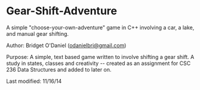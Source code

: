 # Gear-Shift-Adventure
A simple "choose-your-own-adventure" game in C++ involving a car, a lake, and manual gear shifting.

Author: Bridget O'Daniel (odanielbri@gmail.com)

Purpose: A simple, text based game written to involve shifting a gear shift. A study in states, classes and creativity -- created as an assignment for CSC 236 Data Structures and added to later on.

Last modified: 11/16/14
